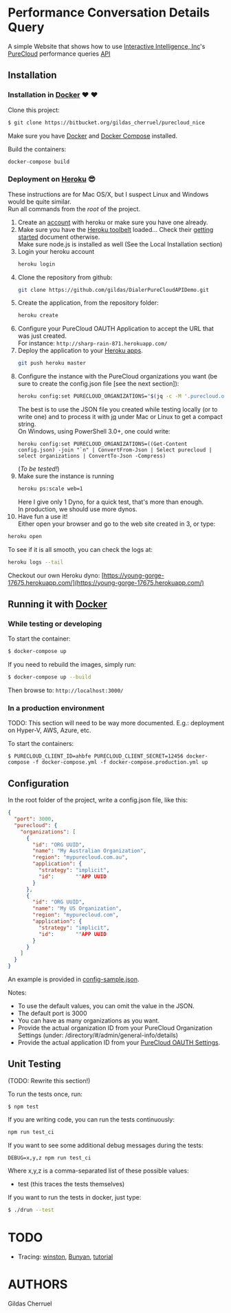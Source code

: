 Performance Conversation Details Query
======================================

A simple Website that shows how to use [Interactive Intelligence, Inc](https://www.inin.com)'s [PureCloud](https://mypurecloud.com) performance queries [API](https://developer.mypurecloud.com) 

Installation
------------

### Installation in [Docker](https://www.docker.com) :heart: :heart:

Clone this project:
```sh
$ git clone https://bitbucket.org/gildas_cherruel/purecloud_nice
```

Make sure you have [Docker](https://www.docker.com) and [Docker Compose](https://docs.docker.com/compose) installed.

Build  the containers:

```sh
docker-compose build
```

### Deployment on [Heroku](https://heroku.com) :sunglasses:

These instructions are for Mac OS/X, but I suspect Linux and Windows would be quite similar.  
Run all commands from the *root* of the project.

1. Create an [account](https://signup.heroku.com/signup/dc) with heroku or make sure you have one already.
2. Make sure you have the [Heroku toolbelt](https://devcenter.heroku.com/articles/getting-started-with-nodejs#set-up) loaded... 
   Check their [getting started](https://devcenter.heroku.com/articles/getting-started-with-nodejs) document otherwise.  
   Make sure node.js is installed as well (See the Local Installation section)
3. Login your heroku account
   ```sh
   heroku login
   ```
4. Clone the repository from github:  
   ```sh
   git clone https://github.com/gildas/DialerPureCloudAPIDemo.git
   ```
5. Create the application, from the repository folder:  
   ```sh
   heroku create
   ```
6. Configure your PureCloud OAUTH Application to accept the URL that was just created.  
   For instance: `http://sharp-rain-871.herokuapp.com/`
7. Deploy the application to your [Heroku apps](https://dashboard.heroku.com/apps).  
   ```sh
   git push heroku master
   ```
8. Configure the instance with the PureCloud organizations you want (be sure to create the config.json file [see the next section]):  
   ```sh
   heroku config:set PURECLOUD_ORGANIZATIONS="$(jq -c -M '.purecloud.organizations' config.json)"
   ```
   The best is to use the JSON file you created while testing locally (or to write one) and to process it with [jq](https://stedolan.github.io/jq) under Mac or Linux to get a compact string.  
   On Windows, using PowerShell 3.0+, one could write:  
   ```posh
   heroku config:set PURECLOUD_ORGANIZATIONS=((Get-Content config.json) -join "`n" | ConvertFrom-Json | Select purecloud | select organizations | ConvertTo-Json -Compress)
   ```
   (_To be tested!_)
9. Make sure the instance is running  
   ```sh
   heroku ps:scale web=1
   ```
   Here I give only 1 Dyno, for a quick test, that's more than enough.  
   In production, we should use more dynos.
10. Have fun a use it!  
   Either open your browser and go to the web site created in 3, or type:  
   ```sh
   heroku open
   ```

To see if it is all smooth, you can check the logs at:
```sh
heroku logs --tail
```

Checkout our own Heroku dyno: [https://young-gorge-17675.herokuapp.com/](https://young-gorge-17675.herokuapp.com/)

Running it with [Docker](https://www.docker.com)
------------------------------------------------

### While testing or developing

To start the container:
```sh
$ docker-compose up
```

If you need to rebuild the images, simply run:
```sh
$ docker-compose up --build
```

Then browse to: `http://localhost:3000/`

### In a production environment
TODO:  This section will need to be way more documented. E.g.: deployment on Hyper-V, AWS, Azure, etc.

To start the containers:
```
$ PURECLOUD_CLIENT_ID=ahbfe PURECLOUD_CLIENT_SECRET=12456 docker-compose -f docker-compose.yml -f docker-compose.production.yml up
```

Configuration
-------------

In the root folder of the project, write a config.json file, like this:

```json
{
  "port": 3000,
  "purecloud": {
    "organizations": [
      {
        "id": "ORG UUID",
        "name": "My Australian Organization",
        "region": "mypurecloud.com.au",
        "application": {
          "strategy": "implicit",
          "id":       ""APP UUID
        }
      },
      {
        "id": "ORG UUID",
        "name": "My US Organization",
        "region": "mypurecloud.com",
        "application": {
          "strategy": "implicit",
          "id":       ""APP UUID
        }
      }
    ]
  }
}
```

An example is provided in [config-sample.json](../blob/master/config-sample.json).

Notes:
- To use the default values, you can omit the value in the JSON.
- The default port is 3000
- You can have as many organizations as you want.
- Provide the actual organization ID from your PureCloud Organization Settings (under: /directory/#/admin/general-info/details)
- Provide the actual application ID from your [PureCloud OAUTH Settings](http://developer.mypurecloud.com/api/rest/authorization/).

Unit Testing
------------

(TODO: Rewrite this section!)

To run the tests once, run:
```
$ npm test
```

If you are writing code, you can run the tests continuously:
```sh
npm run test_ci
```

If you want to see some additional debug messages during the tests:
```
DEBUG=x,y,z npm run test_ci
```

Where x,y,z is a comma-separated list of these possible values:
- test  (this traces the tests themselves)

If you want to run the tests in docker, just type:
```sh
$ ./drun --test
```

TODO
====

- Tracing: [winston](https://github.com/winstonjs/winston), [Bunyan](https://github.com/trentm/node-bunyan), [tutorial](https://blog.risingstack.com/node-js-logging-tutorial/)

AUTHORS
=======
Gildas Cherruel

